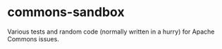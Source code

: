 # commons-sandbox

Various tests and random code (normally written in a hurry) for Apache Commons issues.
